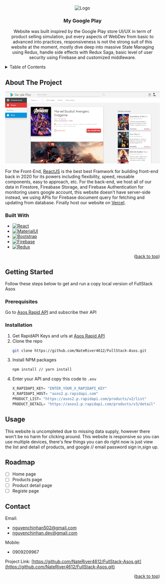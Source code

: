 
<!-- PROJECT LOGO -->
<br />
<div align="center">
    <img src="https://brandlogos.net/wp-content/uploads/2021/04/play-store-logo-512x512.png" alt="Logo" width="80" height="80">

<h3 align="center">My Google Play</h3>

  <p align="center">
   Website was built inspired by the Google Play store UI/UX in term of product selling simulation, put every aspects of WebDev from basic to advanced into practices, responsiveness is not the strong suit of this website at the moment, mostly dive deep into massive State Managing using Redux, handle side effects with Redux Saga, basic level of user security using Firebase and customized middleware.
  </p>
</div>



<!-- TABLE OF CONTENTS -->
<details>
  <summary>Table of Contents</summary>
  <ol>
    <li>
      <a href="#about-the-project">About The Project</a>
      <ul>
        <li><a href="#built-with">Built With</a></li>
      </ul>
    </li>
    <li>
      <a href="#getting-started">Getting Started</a>
      <ul>
        <li><a href="#prerequisites">Prerequisites</a></li>
        <li><a href="#installation">Installation</a></li>
      </ul>
    </li>
    <li><a href="#usage">Usage</a></li>
    <li><a href="#roadmap">Roadmap</a></li>
    <li><a href="#contributing">Contributing</a></li>
    <li><a href="#license">License</a></li>
    <li><a href="#contact">Contact</a></li>
    <li><a href="#acknowledgments">Acknowledgments</a></li>
  </ol>
</details>



<!-- ABOUT THE PROJECT -->
## About The Project

[![Product Name Screen Shot][product-screenshot]](https://google-play1.vercel.app/entertainment)

For the Front-End, <a href="https://beta.reactjs.org/">ReactJS</a> is the best best Framwork for building front-end back in 2020 for its powers including flexibility, speed, reusable components, easy to approach, etc. For the back-end, we host all of our data in Firestore, Fireabase Storage, and Firebase Authentication for monitoring users google account, this website doesn't have server-side instead, we using APIs for Firebase document query for fetching and updating from database. Finally host our website on <a href="https://vercel.com/dashboard">Vercel</a>.


### Built With

* [![React][React.js]][React-url]
* [![MaterialUI][MaterialUI.com]][Material-url]
* [![Bootstrap][Bootstrap.com]][Bootstrap-url]
* [![Firebase][Firebase.com]][Firebase-url]
* [![Redux][ReduxToolkit.com]][ReduxToolkit-url]

<p align="right">(<a href="#readme-top">back to top</a>)</p>



<!-- GETTING STARTED -->
## Getting Started
 
Follow these steps below to get and run a copy local version of FullStack Asos 

### Prerequisites

Go to <a href="https://rapidapi.com/apidojo/api/asos2">Asos Rapid API</a> and subscribe their API

### Installation

1. Get RapidAPI Keys and urls at <a href="https://rapidapi.com/apidojo/api/asos2">Asos Rapid API</a>
2. Clone the repo
   ```sh
   git clone https://github.com/NateRiver4612/FullStack-Asos.git
   ```
3. Install NPM packages
   ```sh
   npm install // yarn install 
   ```
4. Enter your API and copy this code to `.env`
   ```js
   X_RAPIDAPI_KEY= "ENTER_YOUR_X_RAPIDAPI_KEY"
   X_RAPIDAPI_HOST= "asos2.p.rapidapi.com"
   PRODUCT_LIST= "https://asos2.p.rapidapi.com/products/v2/list"
   PRODUCT_DETAIL= "https://asos2.p.rapidapi.com/products/v3/detail"
   ```


<!-- USAGE EXAMPLES -->
## Usage
This website is uncompleted due to missing data supply, however there won't be no harm for clicking around. This website is responsive so you can use multiple devices, there's few things you can do right now is just view the list and detail of products, and google // email password sign in,sign up.   



<!-- ROADMAP -->
## Roadmap

- [ ] Home page
- [ ] Products page
- [ ] Product detail page
- [ ] Registe page

<!-- CONTACT -->
## Contact

Email: 
- nguyenchinhan502@gmail.com 
- nguyenchinhan.dev@gmail.com

Mobile:
- 0909209967

Project Link: [https://github.com/NateRiver4612/FullStack-Asos.git](https://github.com/NateRiver4612/FullStack-Asos.git)

<p align="right">(<a href="#readme-top">back to top</a>)</p>




<!-- MARKDOWN LINKS & IMAGES -->
<!-- https://www.markdownguide.org/basic-syntax/#reference-style-links -->
[contributors-shield]: https://img.shields.io/github/contributors/github_username/repo_name.svg?style=for-the-badge
[contributors-url]: https://github.com/github_username/repo_name/graphs/contributors
[forks-shield]: https://img.shields.io/github/forks/github_username/repo_name.svg?style=for-the-badge
[forks-url]: https://github.com/github_username/repo_name/network/members
[stars-shield]: https://img.shields.io/github/stars/github_username/repo_name.svg?style=for-the-badge
[stars-url]: https://github.com/github_username/repo_name/stargazers
[issues-shield]: https://img.shields.io/github/issues/github_username/repo_name.svg?style=for-the-badge
[issues-url]: https://github.com/github_username/repo_name/issues
[license-shield]: https://img.shields.io/github/license/github_username/repo_name.svg?style=for-the-badge
[license-url]: https://github.com/github_username/repo_name/blob/master/LICENSE.txt
[linkedin-shield]: https://img.shields.io/badge/-LinkedIn-black.svg?style=for-the-badge&logo=linkedin&colorB=555
[linkedin-url]: https://linkedin.com/in/linkedin_username
[product-screenshot]: public/screenshot.png
[Next.js]: https://img.shields.io/badge/next.js-000000?style=for-the-badge&logo=nextdotjs&logoColor=white
[Next-url]: https://nextjs.org/
[React.js]: https://img.shields.io/badge/React-20232A?style=for-the-badge&logo=react&logoColor=61DAFB
[React-url]: https://reactjs.org/
[Vue.js]: https://img.shields.io/badge/Vue.js-35495E?style=for-the-badge&logo=vuedotjs&logoColor=4FC08D
[Vue-url]: https://vuejs.org/
[Angular.io]: https://img.shields.io/badge/Angular-DD0031?style=for-the-badge&logo=angular&logoColor=white
[Angular-url]: https://angular.io/
[Svelte.dev]: https://img.shields.io/badge/Svelte-4A4A55?style=for-the-badge&logo=svelte&logoColor=FF3E00
[Svelte-url]: https://svelte.dev/
[Laravel.com]: https://img.shields.io/badge/Laravel-FF2D20?style=for-the-badge&logo=laravel&logoColor=white
[Laravel-url]: https://laravel.com
[Bootstrap.com]: https://img.shields.io/badge/Bootstrap-563D7C?style=for-the-badge&logo=bootstrap&logoColor=white
[Bootstrap-url]: https://getbootstrap.com
[JQuery.com]: https://img.shields.io/badge/jQuery-0769AD?style=for-the-badge&logo=jquery&logoColor=white
[JQuery-url]: https://jquery.com 
[MaterialUI.com]: https://img.shields.io/badge/Material_UI-grey?style=for-the-badge&logo=MUI
[Material-url]: https://mui.com/
[Tailwind.com]: https://img.shields.io/badge/Tailwind_Css-grey?style=for-the-badge&logo=Tailwind%20CSS
[TailwindCss-url]: https://tailwindcss.com/
[AppoloGraphQl.com]: https://img.shields.io/badge/Appolo_GraphQl-black?style=for-the-badge&logo=Apollo%20GraphQL
[AppoloGraphQl-url]: https://www.apollographql.com/
[Firebase.com]: https://img.shields.io/badge/firebase-blue?style=for-the-badge&logo=Firebase
[Firebase-url]: https://console.firebase.google.com/
[ReduxToolkit.com]: https://img.shields.io/badge/redux_toolkit-purple?style=for-the-badge&logo=Redux
[ReduxToolkit-url]: https://redux-toolkit.js.org/

